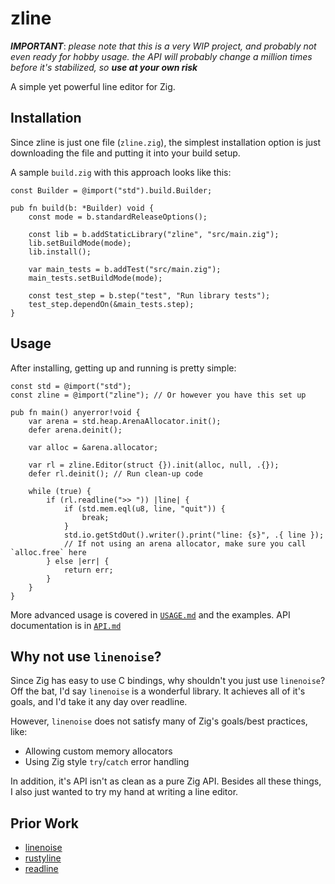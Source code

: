 # zline

***IMPORTANT***: *please note that this is a very WIP project, and probably not
even ready for hobby usage. the API will probably change a million times before
it's stabilized, so **use at your own risk***

A simple yet powerful line editor for Zig.

## Installation

Since zline is just one file (`zline.zig`), the simplest installation option is just downloading the file and putting it into your build setup.

A sample `build.zig` with this approach looks like this:

```zig
const Builder = @import("std").build.Builder;

pub fn build(b: *Builder) void {
    const mode = b.standardReleaseOptions();

    const lib = b.addStaticLibrary("zline", "src/main.zig");
    lib.setBuildMode(mode);
    lib.install();

    var main_tests = b.addTest("src/main.zig");
    main_tests.setBuildMode(mode);

    const test_step = b.step("test", "Run library tests");
    test_step.dependOn(&main_tests.step);
}
```

## Usage

After installing, getting up and running is pretty simple:

```zig
const std = @import("std");
const zline = @import("zline"); // Or however you have this set up

pub fn main() anyerror!void {
    var arena = std.heap.ArenaAllocator.init();
    defer arena.deinit();

    var alloc = &arena.allocator;

    var rl = zline.Editor(struct {}).init(alloc, null, .{});
    defer rl.deinit(); // Run clean-up code

    while (true) {
        if (rl.readline(">> ")) |line| {
            if (std.mem.eql(u8, line, "quit")) {
                break;
            }
            std.io.getStdOut().writer().print("line: {s}", .{ line });
            // If not using an arena allocator, make sure you call `alloc.free` here
        } else |err| {
            return err;
        }
    }
}
```

More advanced usage is covered in [`USAGE.md`](/USAGE.md) and the examples. API documentation is in [`API.md`](/API.md)

## Why not use `linenoise`?

Since Zig has easy to use C bindings, why shouldn't you just use `linenoise`? Off the bat, I'd say `linenoise` is a wonderful library. It achieves all of it's goals, and I'd take it any day over readline.

However, `linenoise` does not satisfy many of Zig's goals/best practices, like:

- Allowing custom memory allocators
- Using Zig style `try`/`catch` error handling

In addition, it's API isn't as clean as a pure Zig API. Besides all these things, I also just wanted to try my hand at writing a line editor.

## Prior Work

- [linenoise](https://github.com/antirez/linenoise/)
- [rustyline](https://docs.rs/rustyline/9.0.0/rustyline/)
- [readline](https://tiswww.case.edu/php/chet/readline/rltop.html)
